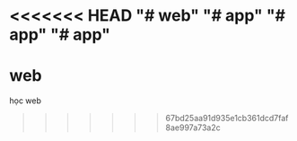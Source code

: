 <<<<<<< HEAD
"# web" 
"# app" 
"# app" 
"# app" 
=======
# web
học web
>>>>>>> 67bd25aa91d935e1cb361dcd7faf8ae997a73a2c
